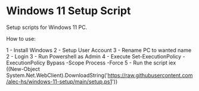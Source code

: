 # Windows 11 Setup Script

Setup scripts for Windows 11 PC.

How to use:

1 - Install Windows
2 - Setup User Account
3 - Rename PC to wanted name
2 - Login
3 - Run Powershell as Admin
4 - Execute
    Set-ExecutionPolicy -ExecutionPolicy Bypass -Scope Process -Force
5 - Run the script
    iex ((New-Object System.Net.WebClient).DownloadString('https://raw.githubusercontent.com/alec-hs/windows-11-setup/main/setup.ps1'))
